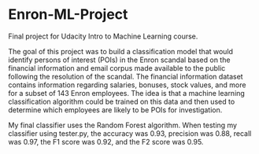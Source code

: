 # Enron-ML-Project
Final project for Udacity Intro to Machine Learning course.

The goal of this project was to build a classification model that would identify persons of interest (POIs) in the Enron scandal based on the financial information and email corpus made available to the public following the resolution of the scandal. The financial information dataset contains information regarding salaries, bonuses, stock values, and more for a subset of 143 Enron employees. The idea is that a machine learning classification algorithm could be trained on this data and then used to determine which employees are likely to be POIs for investigation.

My final classifier uses the Random Forest algorithm. When testing my classifier using tester.py, the accuracy was 0.93, precision was 0.88, recall was 0.97, the F1 score was 0.92, and the F2 score was 0.95.
